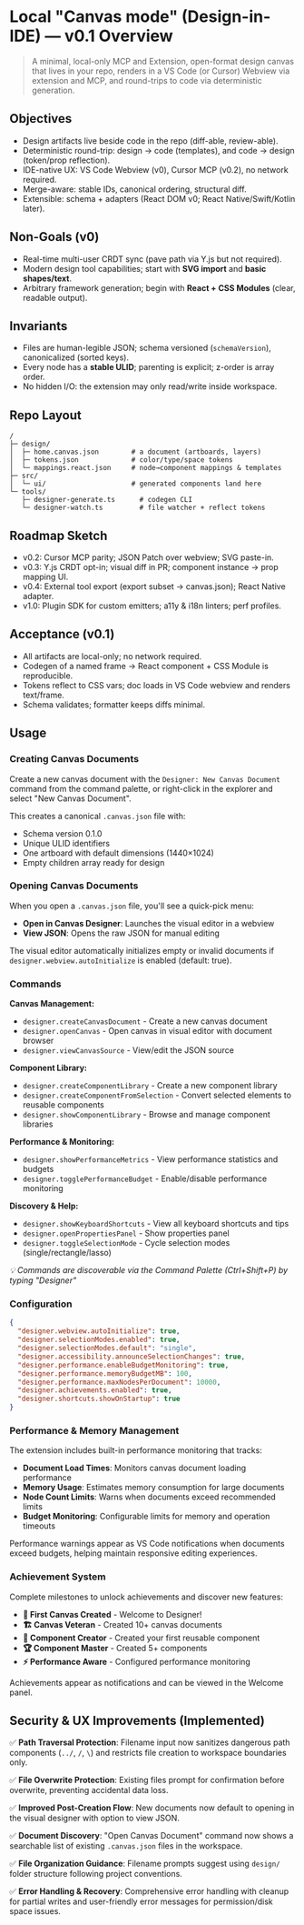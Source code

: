 # Local "Canvas mode" (Design-in-IDE) — v0.1 Overview

> A minimal, local-only MCP and Extension, open-format design canvas that lives in your repo, renders in a VS Code (or Cursor) Webview via extension and MCP, and round-trips to code via deterministic generation.

## Objectives

* Design artifacts live beside code in the repo (diff-able, review-able).
* Deterministic round-trip: design → code (templates), and code → design (token/prop reflection).
* IDE-native UX: VS Code Webview (v0), Cursor MCP (v0.2), no network required.
* Merge-aware: stable IDs, canonical ordering, structural diff.
* Extensible: schema + adapters (React DOM v0; React Native/Swift/Kotlin later).

## Non-Goals (v0)

* Real-time multi-user CRDT sync (pave path via Y.js but not required).
* Modern design tool capabilities; start with **SVG import** and **basic shapes/text**.
* Arbitrary framework generation; begin with **React + CSS Modules** (clear, readable output).

## Invariants

* Files are human-legible JSON; schema versioned (`schemaVersion`), canonicalized (sorted keys).
* Every node has a **stable ULID**; parenting is explicit; z-order is array order.
* No hidden I/O: the extension may only read/write inside workspace.

## Repo Layout

```
/
├─ design/
│  ├─ home.canvas.json        # a document (artboards, layers)
│  ├─ tokens.json             # color/type/space tokens
│  └─ mappings.react.json     # node→component mappings & templates
├─ src/
│  └─ ui/                     # generated components land here
└─ tools/
   ├─ designer-generate.ts      # codegen CLI
   └─ designer-watch.ts         # file watcher + reflect tokens
```

## Roadmap Sketch

* v0.2: Cursor MCP parity; JSON Patch over webview; SVG paste-in.
* v0.3: Y.js CRDT opt-in; visual diff in PR; component instance → prop mapping UI.
* v0.4: External tool export (export subset → canvas.json); React Native adapter.
* v1.0: Plugin SDK for custom emitters; a11y & i18n linters; perf profiles.

## Acceptance (v0.1)

* All artifacts are local-only; no network required.
* Codegen of a named frame → React component + CSS Module is reproducible.
* Tokens reflect to CSS vars; doc loads in VS Code webview and renders text/frame.
* Schema validates; formatter keeps diffs minimal.

## Usage

### Creating Canvas Documents

Create a new canvas document with the `Designer: New Canvas Document` command from the command palette, or right-click in the explorer and select "New Canvas Document".

This creates a canonical `.canvas.json` file with:
- Schema version 0.1.0
- Unique ULID identifiers
- One artboard with default dimensions (1440×1024)
- Empty children array ready for design

### Opening Canvas Documents

When you open a `.canvas.json` file, you'll see a quick-pick menu:
- **Open in Canvas Designer**: Launches the visual editor in a webview
- **View JSON**: Opens the raw JSON for manual editing

The visual editor automatically initializes empty or invalid documents if `designer.webview.autoInitialize` is enabled (default: true).

### Commands

**Canvas Management:**
- `designer.createCanvasDocument` - Create a new canvas document
- `designer.openCanvas` - Open canvas in visual editor with document browser
- `designer.viewCanvasSource` - View/edit the JSON source

**Component Library:**
- `designer.createComponentLibrary` - Create a new component library
- `designer.createComponentFromSelection` - Convert selected elements to reusable components
- `designer.showComponentLibrary` - Browse and manage component libraries

**Performance & Monitoring:**
- `designer.showPerformanceMetrics` - View performance statistics and budgets
- `designer.togglePerformanceBudget` - Enable/disable performance monitoring

**Discovery & Help:**
- `designer.showKeyboardShortcuts` - View all keyboard shortcuts and tips
- `designer.openPropertiesPanel` - Show properties panel
- `designer.toggleSelectionMode` - Cycle selection modes (single/rectangle/lasso)

*💡 Commands are discoverable via the Command Palette (Ctrl+Shift+P) by typing "Designer"*

### Configuration

```json
{
  "designer.webview.autoInitialize": true,
  "designer.selectionModes.enabled": true,
  "designer.selectionModes.default": "single",
  "designer.accessibility.announceSelectionChanges": true,
  "designer.performance.enableBudgetMonitoring": true,
  "designer.performance.memoryBudgetMB": 100,
  "designer.performance.maxNodesPerDocument": 10000,
  "designer.achievements.enabled": true,
  "designer.shortcuts.showOnStartup": true
}
```

### Performance & Memory Management

The extension includes built-in performance monitoring that tracks:
- **Document Load Times**: Monitors canvas document loading performance
- **Memory Usage**: Estimates memory consumption for large documents
- **Node Count Limits**: Warns when documents exceed recommended limits
- **Budget Monitoring**: Configurable limits for memory and operation timeouts

Performance warnings appear as VS Code notifications when documents exceed budgets, helping maintain responsive editing experiences.

### Achievement System

Complete milestones to unlock achievements and discover new features:
- **🎨 First Canvas Created** - Welcome to Designer!
- **🏗️ Canvas Veteran** - Created 10+ canvas documents
- **🧩 Component Creator** - Created your first reusable component
- **🏆 Component Master** - Created 5+ components
- **⚡ Performance Aware** - Configured performance monitoring

Achievements appear as notifications and can be viewed in the Welcome panel.

## Security & UX Improvements (Implemented)

✅ **Path Traversal Protection**: Filename input now sanitizes dangerous path components (`../`, `/`, `\`) and restricts file creation to workspace boundaries only.

✅ **File Overwrite Protection**: Existing files prompt for confirmation before overwrite, preventing accidental data loss.

✅ **Improved Post-Creation Flow**: New documents now default to opening in the visual designer with option to view JSON.

✅ **Document Discovery**: "Open Canvas Document" command now shows a searchable list of existing `.canvas.json` files in the workspace.

✅ **File Organization Guidance**: Filename prompts suggest using `design/` folder structure following project conventions.

✅ **Error Handling & Recovery**: Comprehensive error handling with cleanup for partial writes and user-friendly error messages for permission/disk space issues.
